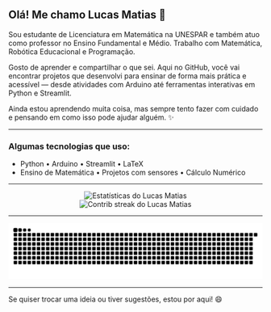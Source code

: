 ## Olá! Me chamo Lucas Matias 👋

Sou estudante de Licenciatura em Matemática na UNESPAR e também atuo como professor no Ensino Fundamental e Médio. Trabalho com Matemática, Robótica Educacional e Programação.

Gosto de aprender e compartilhar o que sei. Aqui no GitHub, você vai encontrar projetos que desenvolvi para ensinar de forma mais prática e acessível — desde atividades com Arduino até ferramentas interativas em Python e Streamlit.

Ainda estou aprendendo muita coisa, mas sempre tento fazer com cuidado e pensando em como isso pode ajudar alguém. ✨

---

### Algumas tecnologias que uso:
- Python • Arduino • Streamlit • LaTeX  
- Ensino de Matemática • Projetos com sensores • Cálculo Numérico

---


<p align="center">
  <img src="https://github-readme-stats.vercel.app/api?username=Mogui-One&show_icons=true&theme=default" alt="Estatísticas do Lucas Matias" />
  <br>
  <img src="https://github-readme-streak-stats.herokuapp.com?user=Mogui-One&theme=default" alt="Contrib streak do Lucas Matias" />
</p>

---

<p align="center">
  <img src="https://github.com/Mogui-One/Mogui-One/blob/output/github-contribution-grid-snake.svg" alt="snake animation" />
</p>


---

Se quiser trocar uma ideia ou tiver sugestões, estou por aqui! 😄
